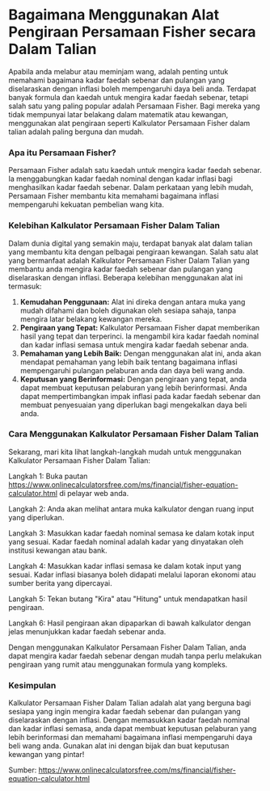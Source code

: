 Bagaimana Menggunakan Alat Pengiraan Persamaan Fisher secara Dalam Talian
=========================================================================

Apabila anda melabur atau meminjam wang, adalah penting untuk memahami bagaimana kadar faedah sebenar dan pulangan yang diselaraskan dengan inflasi boleh mempengaruhi daya beli anda. Terdapat banyak formula dan kaedah untuk mengira kadar faedah sebenar, tetapi salah satu yang paling popular adalah Persamaan Fisher. Bagi mereka yang tidak mempunyai latar belakang dalam matematik atau kewangan, menggunakan alat pengiraan seperti Kalkulator Persamaan Fisher dalam talian adalah paling berguna dan mudah.

### Apa itu Persamaan Fisher?

Persamaan Fisher adalah satu kaedah untuk mengira kadar faedah sebenar. Ia menggabungkan kadar faedah nominal dengan kadar inflasi bagi menghasilkan kadar faedah sebenar. Dalam perkataan yang lebih mudah, Persamaan Fisher membantu kita memahami bagaimana inflasi mempengaruhi kekuatan pembelian wang kita.

### Kelebihan Kalkulator Persamaan Fisher Dalam Talian

Dalam dunia digital yang semakin maju, terdapat banyak alat dalam talian yang membantu kita dengan pelbagai pengiraan kewangan. Salah satu alat yang bermanfaat adalah Kalkulator Persamaan Fisher Dalam Talian yang membantu anda mengira kadar faedah sebenar dan pulangan yang diselaraskan dengan inflasi. Beberapa kelebihan menggunakan alat ini termasuk:

1. **Kemudahan Penggunaan:** Alat ini direka dengan antara muka yang mudah difahami dan boleh digunakan oleh sesiapa sahaja, tanpa mengira latar belakang kewangan mereka.
2. **Pengiraan yang Tepat:** Kalkulator Persamaan Fisher dapat memberikan hasil yang tepat dan terperinci. Ia mengambil kira kadar faedah nominal dan kadar inflasi semasa untuk mengira kadar faedah sebenar anda.
3. **Pemahaman yang Lebih Baik:** Dengan menggunakan alat ini, anda akan mendapat pemahaman yang lebih baik tentang bagaimana inflasi mempengaruhi pulangan pelaburan anda dan daya beli wang anda.
4. **Keputusan yang Berinformasi:** Dengan pengiraan yang tepat, anda dapat membuat keputusan pelaburan yang lebih berinformasi. Anda dapat mempertimbangkan impak inflasi pada kadar faedah sebenar dan membuat penyesuaian yang diperlukan bagi mengekalkan daya beli anda.

### Cara Menggunakan Kalkulator Persamaan Fisher Dalam Talian

Sekarang, mari kita lihat langkah-langkah mudah untuk menggunakan Kalkulator Persamaan Fisher Dalam Talian:

Langkah 1: Buka pautan <https://www.onlinecalculatorsfree.com/ms/financial/fisher-equation-calculator.html> di pelayar web anda.

Langkah 2: Anda akan melihat antara muka kalkulator dengan ruang input yang diperlukan.

Langkah 3: Masukkan kadar faedah nominal semasa ke dalam kotak input yang sesuai. Kadar faedah nominal adalah kadar yang dinyatakan oleh institusi kewangan atau bank.

Langkah 4: Masukkan kadar inflasi semasa ke dalam kotak input yang sesuai. Kadar inflasi biasanya boleh didapati melalui laporan ekonomi atau sumber berita yang dipercayai.

Langkah 5: Tekan butang "Kira" atau "Hitung" untuk mendapatkan hasil pengiraan.

Langkah 6: Hasil pengiraan akan dipaparkan di bawah kalkulator dengan jelas menunjukkan kadar faedah sebenar anda.

Dengan menggunakan Kalkulator Persamaan Fisher Dalam Talian, anda dapat mengira kadar faedah sebenar dengan mudah tanpa perlu melakukan pengiraan yang rumit atau menggunakan formula yang kompleks.

### Kesimpulan

Kalkulator Persamaan Fisher Dalam Talian adalah alat yang berguna bagi sesiapa yang ingin mengira kadar faedah sebenar dan pulangan yang diselaraskan dengan inflasi. Dengan memasukkan kadar faedah nominal dan kadar inflasi semasa, anda dapat membuat keputusan pelaburan yang lebih berinformasi dan memahami bagaimana inflasi mempengaruhi daya beli wang anda. Gunakan alat ini dengan bijak dan buat keputusan kewangan yang pintar!

Sumber: <https://www.onlinecalculatorsfree.com/ms/financial/fisher-equation-calculator.html>